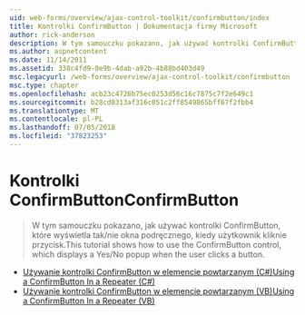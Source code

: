 ```yaml
---
uid: web-forms/overview/ajax-control-toolkit/confirmbutton/index
title: Kontrolki ConfirmButton | Dokumentacja firmy Microsoft
author: rick-anderson
description: W tym samouczku pokazano, jak używać kontrolki ConfirmButton, które wyświetla tak/nie okna podręcznego, kiedy użytkownik kliknie przycisk.
ms.author: aspnetcontent
ms.date: 11/14/2011
ms.assetid: 338c4fd9-0e9b-4dab-a92b-4b88bd403d49
msc.legacyurl: /web-forms/overview/ajax-control-toolkit/confirmbutton
msc.type: chapter
ms.openlocfilehash: acb23c4726b75ec0253d56c16c7875c7f2e649c1
ms.sourcegitcommit: b28cd0313af316c051c2ff8549865bff67f2fbb4
ms.translationtype: MT
ms.contentlocale: pl-PL
ms.lasthandoff: 07/05/2018
ms.locfileid: "37823253"
---
```

<a name="confirmbutton"></a><span data-ttu-id="58b75-103">Kontrolki ConfirmButton</span><span class="sxs-lookup"><span data-stu-id="58b75-103">ConfirmButton</span></span>
====================
> <span data-ttu-id="58b75-104">W tym samouczku pokazano, jak używać kontrolki ConfirmButton, które wyświetla tak/nie okna podręcznego, kiedy użytkownik kliknie przycisk.</span><span class="sxs-lookup"><span data-stu-id="58b75-104">This tutorial shows how to use the ConfirmButton control, which displays a Yes/No popup when the user clicks a button.</span></span>


- [<span data-ttu-id="58b75-105">Używanie kontrolki ConfirmButton w elemencie powtarzanym (C#)</span><span class="sxs-lookup"><span data-stu-id="58b75-105">Using a ConfirmButton In a Repeater (C#)</span></span>](using-a-confirmbutton-in-a-repeater-cs.md)
- [<span data-ttu-id="58b75-106">Używanie kontrolki ConfirmButton w elemencie powtarzanym (VB)</span><span class="sxs-lookup"><span data-stu-id="58b75-106">Using a ConfirmButton In a Repeater (VB)</span></span>](using-a-confirmbutton-in-a-repeater-vb.md)
